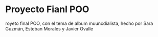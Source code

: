 # Proyecto Fianl POO
 royeto final POO, con el tema de album muuncdialista, hecho por Sara Guzmán, Esteban Morales y Javier Ovalle
